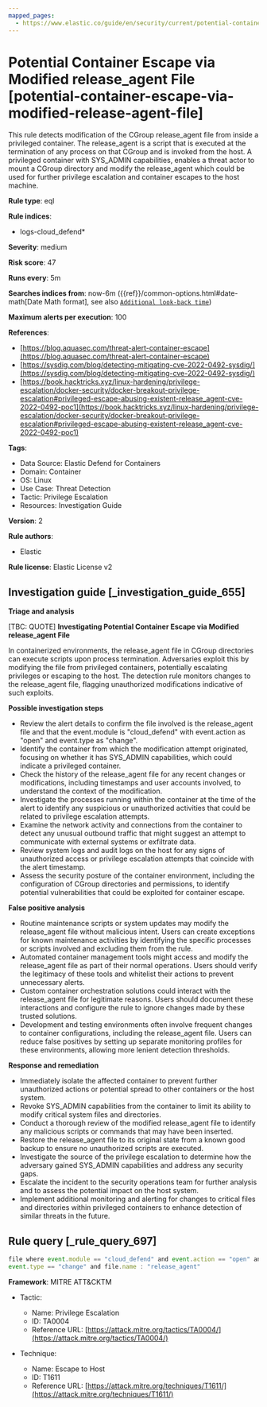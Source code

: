 ```yaml
---
mapped_pages:
  - https://www.elastic.co/guide/en/security/current/potential-container-escape-via-modified-release-agent-file.html
---
```


# Potential Container Escape via Modified release_agent File [potential-container-escape-via-modified-release-agent-file]

This rule detects modification of the CGroup release_agent file from inside a privileged container. The release_agent is a script that is executed at the termination of any process on that CGroup and is invoked from the host. A privileged container with SYS_ADMIN capabilities, enables a threat actor to mount a CGroup directory and modify the release_agent which could be used for further privilege escalation and container escapes to the host machine.

**Rule type**: eql

**Rule indices**:

* logs-cloud_defend*

**Severity**: medium

**Risk score**: 47

**Runs every**: 5m

**Searches indices from**: now-6m ({{ref}}/common-options.html#date-math[Date Math format], see also [`Additional look-back time`](docs-content://solutions/security/detect-and-alert/create-detection-rule.md#rule-schedule))

**Maximum alerts per execution**: 100

**References**:

* [https://blog.aquasec.com/threat-alert-container-escape](https://blog.aquasec.com/threat-alert-container-escape)
* [https://sysdig.com/blog/detecting-mitigating-cve-2022-0492-sysdig/](https://sysdig.com/blog/detecting-mitigating-cve-2022-0492-sysdig/)
* [https://book.hacktricks.xyz/linux-hardening/privilege-escalation/docker-security/docker-breakout-privilege-escalation#privileged-escape-abusing-existent-release_agent-cve-2022-0492-poc1](https://book.hacktricks.xyz/linux-hardening/privilege-escalation/docker-security/docker-breakout-privilege-escalation#privileged-escape-abusing-existent-release_agent-cve-2022-0492-poc1)

**Tags**:

* Data Source: Elastic Defend for Containers
* Domain: Container
* OS: Linux
* Use Case: Threat Detection
* Tactic: Privilege Escalation
* Resources: Investigation Guide

**Version**: 2

**Rule authors**:

* Elastic

**Rule license**: Elastic License v2

## Investigation guide [_investigation_guide_655]

**Triage and analysis**

[TBC: QUOTE]
**Investigating Potential Container Escape via Modified release_agent File**

In containerized environments, the release_agent file in CGroup directories can execute scripts upon process termination. Adversaries exploit this by modifying the file from privileged containers, potentially escalating privileges or escaping to the host. The detection rule monitors changes to the release_agent file, flagging unauthorized modifications indicative of such exploits.

**Possible investigation steps**

* Review the alert details to confirm the file involved is the release_agent file and that the event.module is "cloud_defend" with event.action as "open" and event.type as "change".
* Identify the container from which the modification attempt originated, focusing on whether it has SYS_ADMIN capabilities, which could indicate a privileged container.
* Check the history of the release_agent file for any recent changes or modifications, including timestamps and user accounts involved, to understand the context of the modification.
* Investigate the processes running within the container at the time of the alert to identify any suspicious or unauthorized activities that could be related to privilege escalation attempts.
* Examine the network activity and connections from the container to detect any unusual outbound traffic that might suggest an attempt to communicate with external systems or exfiltrate data.
* Review system logs and audit logs on the host for any signs of unauthorized access or privilege escalation attempts that coincide with the alert timestamp.
* Assess the security posture of the container environment, including the configuration of CGroup directories and permissions, to identify potential vulnerabilities that could be exploited for container escape.

**False positive analysis**

* Routine maintenance scripts or system updates may modify the release_agent file without malicious intent. Users can create exceptions for known maintenance activities by identifying the specific processes or scripts involved and excluding them from the rule.
* Automated container management tools might access and modify the release_agent file as part of their normal operations. Users should verify the legitimacy of these tools and whitelist their actions to prevent unnecessary alerts.
* Custom container orchestration solutions could interact with the release_agent file for legitimate reasons. Users should document these interactions and configure the rule to ignore changes made by these trusted solutions.
* Development and testing environments often involve frequent changes to container configurations, including the release_agent file. Users can reduce false positives by setting up separate monitoring profiles for these environments, allowing more lenient detection thresholds.

**Response and remediation**

* Immediately isolate the affected container to prevent further unauthorized actions or potential spread to other containers or the host system.
* Revoke SYS_ADMIN capabilities from the container to limit its ability to modify critical system files and directories.
* Conduct a thorough review of the modified release_agent file to identify any malicious scripts or commands that may have been inserted.
* Restore the release_agent file to its original state from a known good backup to ensure no unauthorized scripts are executed.
* Investigate the source of the privilege escalation to determine how the adversary gained SYS_ADMIN capabilities and address any security gaps.
* Escalate the incident to the security operations team for further analysis and to assess the potential impact on the host system.
* Implement additional monitoring and alerting for changes to critical files and directories within privileged containers to enhance detection of similar threats in the future.


## Rule query [_rule_query_697]

```js
file where event.module == "cloud_defend" and event.action == "open" and
event.type == "change" and file.name : "release_agent"
```

**Framework**: MITRE ATT&CKTM

* Tactic:

    * Name: Privilege Escalation
    * ID: TA0004
    * Reference URL: [https://attack.mitre.org/tactics/TA0004/](https://attack.mitre.org/tactics/TA0004/)

* Technique:

    * Name: Escape to Host
    * ID: T1611
    * Reference URL: [https://attack.mitre.org/techniques/T1611/](https://attack.mitre.org/techniques/T1611/)




